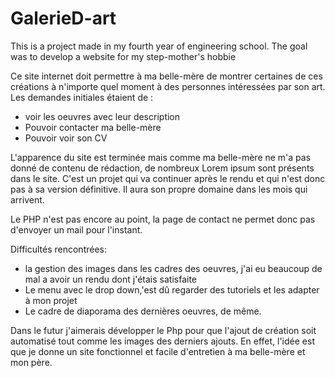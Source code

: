 # GalerieD-art
This is a project made in my fourth year of engineering school. The goal was to develop a website for my step-mother's hobbie


Ce site internet doit permettre à ma belle-mère de montrer certaines de ces créations à n'importe quel moment à des personnes intéressées par son art.
Les demandes initiales étaient de :
- voir les oeuvres avec leur description
- Pouvoir contacter ma belle-mère
- Pouvoir voir son CV

L'apparence du site est terminée mais comme ma belle-mère ne m'a pas donné de contenu de rédaction, de nombreux Lorem ipsum sont présents dans le site. C'est un projet qui va continuer après le rendu et qui n'est donc pas à sa version définitive. Il aura son propre domaine dans les mois qui arrivent.

Le PHP n'est pas encore au point, la page de contact ne permet donc pas d'envoyer un mail pour l'instant.

Difficultés rencontrées:
- la gestion des images dans les cadres des oeuvres, j'ai eu beaucoup de mal a avoir un rendu dont j'étais satisfaite
- Le menu avec le drop down,'est dû regarder des tutoriels et les adapter à mon projet
- Le cadre de diaporama des dernières oeuvres, de même.

Dans le futur j'aimerais développer le Php pour que l'ajout de création soit automatisé tout comme les images des derniers ajouts. En effet, l'idée est que je donne un site fonctionnel et facile d'entretien à ma belle-mère et mon père.
